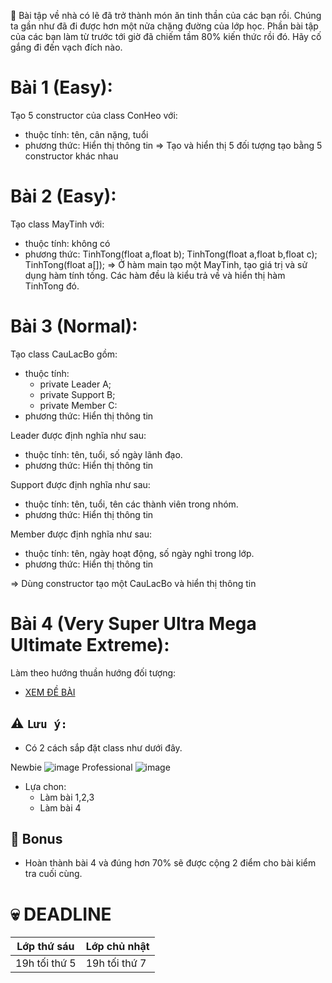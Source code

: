 :speech_balloon: Bài tập về nhà có lẽ đã trở thành món ăn tinh thần của các bạn rồi. Chúng ta gần như đã đi được hơn một nửa chặng đường của lớp học. Phần bài tập của các bạn làm từ trước tới giờ đã chiếm tầm 80% kiến thức rồi đó. Hãy cố gắng đi đến vạch đích nào.
# Bài 1 (Easy):
Tạo 5 constructor của class ConHeo với:
- thuộc tính: tên, cân nặng, tuổi
- phương thức: Hiển thị thông tin 
=> Tạo và hiển thị 5 đối tượng tạo bằng 5 constructor khác nhau
# Bài 2 (Easy):
Tạo class MayTinh với:
- thuộc tính: không có
- phương thức: TinhTong(float a,float b); TinhTong(float a,float b,float c); TinhTong(float a[]);
=> Ở hàm main tạo một MayTinh, tạo giá trị và sử dụng hàm tính tống. Các hàm đều là kiểu trả về và hiển thị hàm TinhTong đó.
# Bài 3 (Normal):
Tạo class CauLacBo gồm:
- thuộc tính:
  - private Leader A;
  - private Support B;
  - private Member C:
- phương thức: Hiển thị thông tin

Leader được định nghĩa như sau:
- thuộc tính: tên, tuổi, số ngày lãnh đạo.
- phương thức: Hiển thị thông tin

Support được định nghĩa như sau:
- thuộc tính: tên, tuổi, tên các thành viên trong nhóm.
- phương thức: Hiển thị thông tin

Member được định nghĩa như sau:
- thuộc tính: tên, ngày hoạt động, số ngày nghỉ trong lớp.
- phương thức: Hiển thị thông tin

=> Dùng constructor tạo một CauLacBo và hiển thị thông tin

# Bài 4 (Very Super Ultra Mega Ultimate Extreme):
Làm theo hướng thuần hướng đối tượng:
- [XEM ĐỀ BÀI](Extreme.md)

## :warning: `Lưu ý:`
- Có 2 cách sắp đặt class như dưới đây.

Newbie
![image](https://user-images.githubusercontent.com/52252046/67147697-34cd7200-f2c1-11e9-94ee-12dcd0d0bb17.png)
Professional
![image](https://user-images.githubusercontent.com/52252046/67147726-8ece3780-f2c1-11e9-86a2-12754b2900ee.png)
- Lựa chon:
  - Làm bài 1,2,3
  - Làm bài 4
## :gift: Bonus
- Hoàn thành bài 4 và đúng hơn 70% sẽ được cộng 2 điểm cho bài kiểm tra cuối cùng.
# :skull: DEADLINE
Lớp thứ sáu  | Lớp chủ nhật
------------- | -------------
19h tối thứ 5  | 19h tối thứ 7
